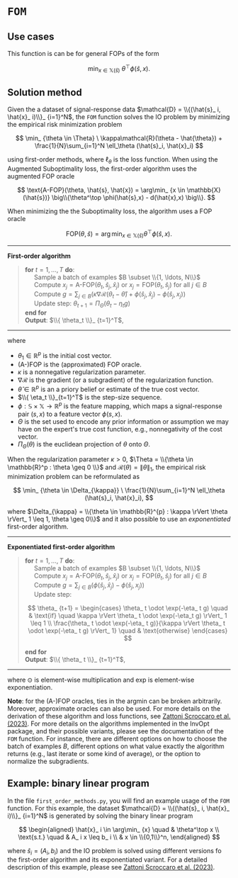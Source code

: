 # `FOM`

## Use cases

This function is can be for general FOPs of the form

$$
\min_ {x \in \mathbb{X}(\hat{s})} \ \theta^\top \phi(\hat{s},x).
$$

## Solution method

Given the a dataset of signal-response data $\mathcal{D} = \\{(\hat{s}_ i, \hat{x}_ i)\\}_ {i=1}^N$,  the `FOM` function solves the IO problem by minimizing the empirical risk minimization problem

$$
\min_ {\theta \in \Theta} \ \kappa\mathcal{R}(\theta - \hat{\theta}) + \frac{1}{N}\sum_{i=1}^N \ell_\theta (\hat{s}_i, \hat{x}_i)
$$

using first-order methods, where $\ell_\theta$ is the loss function. When using the Augmented Suboptimality loss, the first-order algorithm uses the augmented FOP oracle

$$
\text{A-FOP}(\theta, \hat{s}, \hat{x}) = \arg\min_ {x \in \mathbb{X}(\hat{s})} \big\\{\theta^\top \phi(\hat{s},x) - d(\hat{x},x) \big\\}.
$$

When minimizing the the Suboptimality loss, the algorithm uses a FOP oracle

$$
\text{FOP}(\theta, \hat{s}) = \arg\min_ {x \in \mathbb{X}(\hat{s})} \theta^\top \phi(\hat{s},x).
$$
___
**First-order algorithm**
> **for** $t=1, \ldots, T$ **do**:  
> $\quad$ Sample a batch of examples  $B \subset \\{1, \ldots, N\\}$  
> $\quad$ Compute $x_ j = \text{A-FOP}(\theta_ t, \hat{s}_ j, \hat{x}_ j)$ or $x_ j = \text{FOP}(\theta_ t, \hat{s}_ j)$ for all $j \in B$  
> $\quad$ Compute $g = \sum_ {j \in B} \left( \kappa \nabla\mathcal{R}(\theta_ t - \hat{\theta}) + \phi(\hat{s}_ j,\hat{x}_ j) - \phi(\hat{s}_ j,x_ j) \right)$  
> $\quad$ Update step: $\theta_ {t+1} = \Pi_ \Theta \left( \theta_ t - \eta_ t g  \right)$  
> **end for**  
> **Output**: $\\{ \theta_t \\}_ {t=1}^T$,
___

where
- $\theta_ 1 \in \mathbb{R}^p$ is the initial cost vector.
- (A-)FOP is the (approximated) FOP oracle.
- $\kappa$ is a nonnegative regularization parameter.
- $\nabla\mathcal{R}$ is the gradient (or a subgradient) of the regularization function.
- $\hat{\theta} \in \mathbb{R}^p$ is an a priory belief or estimate of the true cost vector.
- $\\{ \eta_t \\}_{t=1}^T$ is the step-size sequence.
- $\phi: \mathbb{S} \times \mathbb{X} \to \mathbb{R}^p$ is the feature mapping, which maps a signal-response pair $(s,x)$ to a feature vector $\phi(s,x)$.
- $\Theta$ is the set used to encode any prior information or assumption we may have on the expert's true cost function, e.g., nonnegativity of the cost vector.
- $\Pi_\Theta(\theta)$ is the euclidean projection of $\theta$ onto $\Theta$.

When the regularization parameter $\kappa > 0$, $\Theta = \\{\theta \in \mathbb{R}^p : \theta \geq 0 \\}$ and $\mathcal{R}(\theta) = \rVert \theta \rVert_ 1$, the empirical risk minimization problem can be reformulated as

$$
\min_ {\theta \in \Delta_{\kappa}} \ \frac{1}{N}\sum_{i=1}^N \ell_\theta (\hat{s}_i, \hat{x}_i),
$$

where $\Delta_{\kappa} = \\{\theta \in \mathbb{R}^{p} : \kappa \rVert \theta \rVert_ 1 \leq 1, \theta \geq 0\\}$ and it also possible to use an *exponentiated* first-order algorithm.
___
**Exponentiated first-order algorithm**
> **for** $t=1, \ldots, T$ **do**:  
> $\quad$ Sample a batch of examples  $B \subset \\{1, \ldots, N\\}$  
> $\quad$ Compute $x_ j = \text{A-FOP}(\theta_ t, \hat{s}_ j, \hat{x}_ j)$ or $x_ j = \text{FOP}(\theta_ t, \hat{s}_ j)$ for all $j \in B$  
> $\quad$ Compute $g = \sum_ {j \in B} \big( \phi(\hat{s}_ j,\hat{x}_ j) - \phi(\hat{s}_ j,x_ j) \big)$  
> $\quad$ Update step:  
>
>$$
\theta_ {t+1} =
\begin{cases}
\theta_ t \odot \exp(-\eta_ t g) \quad & \text{if} \quad \kappa \rVert \theta_ t \odot \exp(-\eta_t g) \rVert_ 1 \leq 1 \\
\frac{\theta_ t \odot \exp(-\eta_ t g)}{\kappa \rVert \theta_ t \odot \exp(-\eta_ t g) \rVert_ 1} \quad & \text{otherwise}
\end{cases}
$$
>
> **end for**  
> **Output**: $\\{ \theta_ t \\}_ {t=1}^T$,
___
where $\odot$ is element-wise multiplication and $\text{exp}$ is element-wise exponentiation.

**Note**: for the (A-)FOP oracles, ties in the argmin can be broken arbitrarily. Moreover, approximate oracles can also be used. For more details on the derivation of these algorithm and loss functions, see [Zattoni Scroccaro et al. (2023)](https://arxiv.org/abs/2305.07730). For more details on the algorithms implemented in the InvOpt package, and their possible variants, please see the documentation of the `FOM` function. For instance, there are different options on how to choose the batch of examples $B$, different options on what value exactly the algorithm returns (e.g., last iterate or some kind of average), or the option to normalize the subgradients.

## Example: binary linear program

In the file `first_order_methods.py`, you will find an example usage of the `FOM` function. For this example, the dataset $\mathcal{D} = \\{(\hat{s}_ i, \hat{x}_ i)\\}_ {i=1}^N$ is generated by solving the binary linear program

$$
\begin{aligned}
\hat{x}_ i \in \arg\min_ {x} \quad &  \theta^\top x \\
\text{s.t.} \quad & A_ i x \leq b_ i \\
& x \in \\{0,1\\}^n,
\end{aligned}
$$

where $\hat{s}_ i = (A_ i, b_ i)$ and the IO problem is solved using different versions fo the first-order algorithm and its exponentiated variant. For a detailed description of this example, please see [Zattoni Scroccaro et al. (2023)](https://arxiv.org/abs/2305.07730).